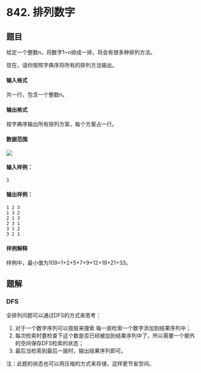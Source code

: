 <!--
 * @Author: shaqsnake
 * @Email: shaqsnake@gmail.com
 * @Date: 2019-09-16 15:58:00
 * @LastEditTime: 2019-09-20 11:49:43
 * @Description: Acwing 1027
 -->

# 842. 排列数字

## 题目

给定一个整数n，将数字1~n排成一排，将会有很多种排列方法。

现在，请你按照字典序将所有的排列方法输出。

#### 输入格式

共一行，包含一个整数n。

#### 输出格式

按字典序输出所有排列方案，每个方案占一行。

#### 数据范围

![](http://latex.codecogs.com/gif.latex?\\1%20\leq%20n%20\leq%207)

#### 输入样例：

```
3
```

#### 输出样例：

```
1 2 3
1 3 2
2 1 3
2 3 1
3 1 2
3 2 1
```

#### 样例解释

样例中，最小值为109=1+2+5+7+9+12+19+21+33。

## 题解

### DFS

<!-- TODO: DFS相关图解 —— 递归树 -->

全排列问题可以通过DFS的方式来思考：

1. 对于一个数字序列可以按层来搜索 每一层检索一个数字添加到结果序列中；
2. 每次检索时要检查下这个数是否已经被加到结果序列中了，所以需要一个额外的空间保存DFS检索的状态；
3. 最后当检索到最后一层时，输出结果序列即可。

注：此题的状态也可以用压缩的方式来存储，这样更节省空间。
